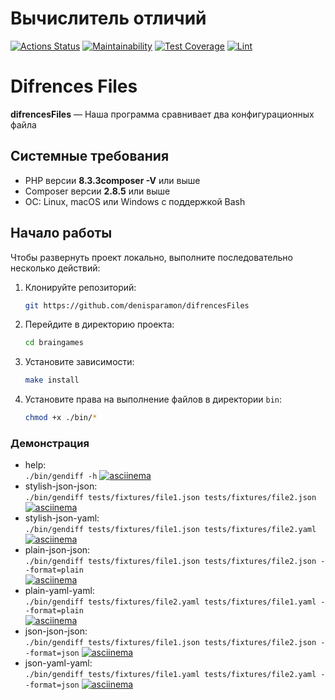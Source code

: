 <h1 align="">Вычислитель отличий</h1>

[![Actions Status](https://github.com/denisparamon/php-project-48/actions/workflows/hexlet-check.yml/badge.svg)](https://github.com/denisparamon/php-project-48/actions)
[![Maintainability](https://api.codeclimate.com/v1/badges/cb5e367abe6100c53ad7/maintainability)](https://codeclimate.com/github/denisparamon/difrences-files/maintainability)
[![Test Coverage](https://api.codeclimate.com/v1/badges/cb5e367abe6100c53ad7/test_coverage)](https://codeclimate.com/github/denisparamon/difrences-files/test_coverage)
[![Lint](https://github.com/denisparamon/difrences-files/actions/workflows/lint.yml/badge.svg)](https://github.com/denisparamon/difrences-files/actions/workflows/lint.yml)

# Difrences Files

**difrencesFiles** — Наша программа сравнивает два конфигурационных файла

## Системные требования

- PHP версии **8.3.3composer -V** или выше
- Composer версии **2.8.5** или выше
- ОС: Linux, macOS или Windows с поддержкой Bash

## Начало работы
Чтобы развернуть проект локально, выполните последовательно несколько действий:

1. Клонируйте репозиторий:

    ```bash
    git https://github.com/denisparamon/difrencesFiles
    ```
2. Перейдите в директорию проекта:

    ```bash
    cd braingames
    ```
3. Установите зависимости:

    ```bash
    make install
    ```
4. Установите права на выполнение файлов в директории `bin`:

    ```bash
    chmod +x ./bin/*
    ```
### Демонстрация

- help:  
 `./bin/gendiff -h` 
 [![asciinema](https://asciinema.org/a/FR0BRcBqPSvZLftzqHeuDZFfL.svg)](https://asciinema.org/a/FR0BRcBqPSvZLftzqHeuDZFfL)  
- stylish-json-json:  
`./bin/gendiff tests/fixtures/file1.json tests/fixtures/file2.json` 
 [![asciinema](https://asciinema.org/a/R86HQ1dCBlmWwWgJCRqHmYFqW.svg)](https://asciinema.org/a/R86HQ1dCBlmWwWgJCRqHmYFqW)  
- stylish-json-yaml:  
`./bin/gendiff tests/fixtures/file1.json tests/fixtures/file2.yaml` 
 [![asciinema](https://asciinema.org/a/6YUODODsFU33qtjjZgQgEUOW6.svg)](https://asciinema.org/a/6YUODODsFU33qtjjZgQgEUOW6)
- plain-json-json:  
`./bin/gendiff tests/fixtures/file1.json tests/fixtures/file2.json --format=plain`  
 [![asciinema](https://asciinema.org/a/hHLlgoSrVhAP0tDHc0MIt6ZKm.svg)](https://asciinema.org/a/hHLlgoSrVhAP0tDHc0MIt6ZKm)  
- plain-yaml-yaml:  
`./bin/gendiff tests/fixtures/file2.yaml tests/fixtures/file1.yaml --format=plain`  
 [![asciinema](https://asciinema.org/a/su7yTWWhHT9STxbQSrp3TwFsG.svg)](https://asciinema.org/a/su7yTWWhHT9STxbQSrp3TwFsG)  
- json-json-json:  
`./bin/gendiff tests/fixtures/file1.json tests/fixtures/file2.json --format=json` 
 [![asciinema](https://asciinema.org/a/AWtOu4g2OfcQ0xIYDqzCpO3Zp.svg)](https://asciinema.org/a/AWtOu4g2OfcQ0xIYDqzCpO3Zp)  
- json-yaml-yaml:  
`./bin/gendiff tests/fixtures/file1.yaml tests/fixtures/file2.yaml --format=json` 
 [![asciinema](https://asciinema.org/a/Se1AHhCGodEPK70SxlQIj8RBE.svg)](https://asciinema.org/a/Se1AHhCGodEPK70SxlQIj8RBE)  
  
  

  

  

  

  






  
